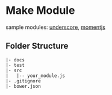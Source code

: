 # Make Module

sample modules: [underscore](https://github.com/jashkenas/underscore), [momentjs](https://github.com/moment/moment)

## Folder Structure

```
|- docs
|- test
|- src
|   |-- your_module.js
|- .gitignore
|- bower.json
```
